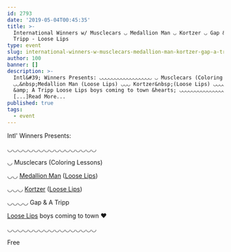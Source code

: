 ```yaml
---
id: 2793
date: '2019-05-04T00:45:35'
title: >-
  International Winners w/ Musclecars ◡ Medallion Man ◡ Kortzer ◡ Gap &amp; A
  Tripp - Loose Lips
type: event
slug: international-winners-w-musclecars-medallion-man-kortzer-gap-a-tripp
author: 100
banner: []
description: >-
  Intl&#39; Winners Presents: ◡◡◡◡◡◡◡◡◡◡◡◡◡◡◡◡◡ ◡ Musclecars (Coloring Lessons)
  ◡◡&nbsp;Medallion Man (Loose Lips) ◡◡◡ Kortzer&nbsp;(Loose Lips) ◡◡◡◡ Gap
  &amp; A Tripp Loose Lips boys coming to town &hearts; ◡◡◡◡◡◡◡◡◡◡◡◡◡◡◡◡◡ Free
  [...]Read More...
published: true
tags:
  - event
---
```

Intl' Winners Presents:

◡◡◡◡◡◡◡◡◡◡◡◡◡◡◡◡◡

◡ Musclecars (Coloring Lessons)

◡◡ [Medallion Man](https://www.facebook.com/medallionmanmusic/) ([Loose Lips](https://www.facebook.com/LooseLips123/))

◡◡◡ [Kortzer](https://www.facebook.com/Kortzer/) ([Loose Lips](https://www.facebook.com/LooseLips123/))

◡◡◡◡ Gap & A Tripp

[Loose Lips](https://www.facebook.com/LooseLips123/) boys coming to town ♥

◡◡◡◡◡◡◡◡◡◡◡◡◡◡◡◡◡

Free